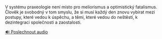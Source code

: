 
V systému praxeologie není místo pro meliorismus a optimistický fatalismus. Člověk je svobodný v tom smyslu, že si musí každý den znovu vybírat mezi postupy, které vedou k úspěchu, a těmi, které vedou do neštěstí, k dezintegraci společnosti a zaostalosti.

[🔊 Poslechnout audio](/data/7-paragraphs/audio/chapter_42/para_005-V-systmu-praxeologie-nen-msto-pro-meliorismus-a.mp3)
